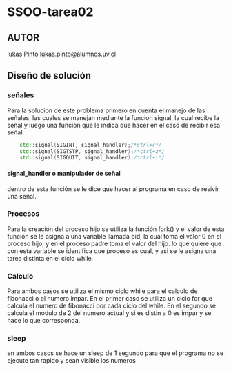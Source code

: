 # SSOO-tarea02

## AUTOR

lukas Pinto <lukas.pinto@alumnos.uv.cl>

    
## Diseño de solución
### señales
Para la solucion de este problema primero en cuenta el manejo de las señales, las cuales se manejan mediante la funcion
signal, la cual recibe la señal y luego una funcion que le indica que hacer en el caso de recibir esa señal.
```c++
    std::signal(SIGINT, signal_handler);/*ctrl+c*/
    std::signal(SIGTSTP, signal_handler);/*ctrl+z*/
    std::signal(SIGQUIT, signal_handler);/*ctrl+\*/

```
#### signal_handler o manipulador de señal
dentro de esta función se le dice que hacer al programa en caso de resivir una señal.
### Procesos
Para la creación del proceso hijo se utiliza la función fork() y el valor de esta función se le asigna a una variable llamada pid, la cual toma el valor 0 en el proceso hijo, y en el proceso padre toma el valor del hijo.
lo que quiere que con esta variable se identifica que proceso es cual, y asi se le asigna una tarea distinta en el ciclo while.

### Calculo
Para ambos casos se utiliza el mismo ciclo while para el calculo de fibonacci o el numero impar.
En el primer caso se utiliza un ciclo for que calcula el numero de fibonacci por cada ciclo del while.
En el segundo se calcula el modulo de 2 del numero actual y si es distin a 0 es impar y se hace lo que corresponda.
### sleep
en ambos casos se hace un sleep de 1 segundo para que el programa no se ejecute tan rapido y sean visible los numeros




